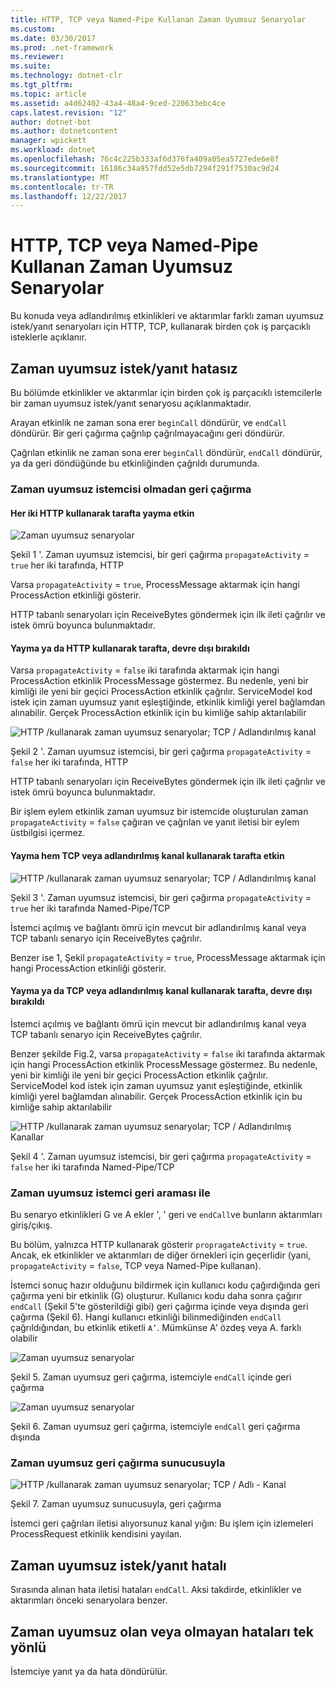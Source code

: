 ```yaml
---
title: HTTP, TCP veya Named-Pipe Kullanan Zaman Uyumsuz Senaryolar
ms.custom: 
ms.date: 03/30/2017
ms.prod: .net-framework
ms.reviewer: 
ms.suite: 
ms.technology: dotnet-clr
ms.tgt_pltfrm: 
ms.topic: article
ms.assetid: a4d62402-43a4-48a4-9ced-220633ebc4ce
caps.latest.revision: "12"
author: dotnet-bot
ms.author: dotnetcontent
manager: wpickett
ms.workload: dotnet
ms.openlocfilehash: 76c4c225b333af6d376fa409a05ea5727ede6e8f
ms.sourcegitcommit: 16186c34a957fdd52e5db7294f291f7530ac9d24
ms.translationtype: MT
ms.contentlocale: tr-TR
ms.lasthandoff: 12/22/2017
---
```

# <a name="asynchronous-scenarios-using-http-tcp-or-named-pipe"></a>HTTP, TCP veya Named-Pipe Kullanan Zaman Uyumsuz Senaryolar
Bu konuda veya adlandırılmış etkinlikleri ve aktarımlar farklı zaman uyumsuz istek/yanıt senaryoları için HTTP, TCP, kullanarak birden çok iş parçacıklı isteklerle açıklanır.  
  
## <a name="asynchronous-requestreply-without-errors"></a>Zaman uyumsuz istek/yanıt hatasız  
 Bu bölümde etkinlikler ve aktarımlar için birden çok iş parçacıklı istemcilerle bir zaman uyumsuz istek/yanıt senaryosu açıklanmaktadır.  
  
 Arayan etkinlik ne zaman sona erer `beginCall` döndürür, ve `endCall` döndürür. Bir geri çağırma çağrılıp çağrılmayacağını geri döndürür.  
  
 Çağrılan etkinlik ne zaman sona erer `beginCall` döndürür, `endCall` döndürür, ya da geri döndüğünde bu etkinliğinden çağrıldı durumunda.  
  
### <a name="asynchronous-client-without-callback"></a>Zaman uyumsuz istemcisi olmadan geri çağırma  
  
#### <a name="propagation-is-enabled-on-both-sides-using-http"></a>Her iki HTTP kullanarak tarafta yayma etkin  
 ![Zaman uyumsuz senaryolar](../../../../../docs/framework/wcf/diagnostics/tracing/media/asyn1.gif "Asyn1")  
  
 Şekil 1 '. Zaman uyumsuz istemcisi, bir geri çağırma `propagateActivity` = `true` her iki tarafında, HTTP  
  
 Varsa `propagateActivity` = `true`, ProcessMessage aktarmak için hangi ProcessAction etkinliği gösterir.  
  
 HTTP tabanlı senaryoları için ReceiveBytes göndermek için ilk ileti çağrılır ve istek ömrü boyunca bulunmaktadır.  
  
#### <a name="propagation-is-disabled-on-either-sides-using-http"></a>Yayma ya da HTTP kullanarak tarafta, devre dışı bırakıldı  
 Varsa `propagateActivity` = `false` iki tarafında aktarmak için hangi ProcessAction etkinlik ProcessMessage göstermez. Bu nedenle, yeni bir kimliği ile yeni bir geçici ProcessAction etkinlik çağrılır. ServiceModel kod istek için zaman uyumsuz yanıt eşleştiğinde, etkinlik kimliği yerel bağlamdan alınabilir. Gerçek ProcessAction etkinlik için bu kimliğe sahip aktarılabilir  
  
 ![HTTP &#47;kullanarak zaman uyumsuz senaryolar; TCP &#47; Adlandırılmış kanal](../../../../../docs/framework/wcf/diagnostics/tracing/media/async2.gif "Async2")  
  
 Şekil 2 '. Zaman uyumsuz istemcisi, bir geri çağırma `propagateActivity` = `false` her iki tarafında, HTTP  
  
 HTTP tabanlı senaryoları için ReceiveBytes göndermek için ilk ileti çağrılır ve istek ömrü boyunca bulunmaktadır.  
  
 Bir işlem eylem etkinlik zaman uyumsuz bir istemcide oluşturulan zaman `propagateActivity` = `false` çağıran ve çağrılan ve yanıt iletisi bir eylem üstbilgisi içermez.  
  
#### <a name="propagation-is-enabled-on-both-sides-using-tcp-or-named-pipe"></a>Yayma hem TCP veya adlandırılmış kanal kullanarak tarafta etkin  
 ![HTTP &#47;kullanarak zaman uyumsuz senaryolar; TCP &#47; Adlandırılmış kanal](../../../../../docs/framework/wcf/diagnostics/tracing/media/async3.gif "Async3")  
  
 Şekil 3 '. Zaman uyumsuz istemcisi, bir geri çağırma `propagateActivity` = `true` her iki tarafında Named-Pipe/TCP  
  
 İstemci açılmış ve bağlantı ömrü için mevcut bir adlandırılmış kanal veya TCP tabanlı senaryo için ReceiveBytes çağrılır.  
  
 Benzer ise 1, Şekil `propagateActivity` = `true`, ProcessMessage aktarmak için hangi ProcessAction etkinliği gösterir.  
  
#### <a name="propagation-is-disabled-on-either-sides-using-tcp-or-named-pipe"></a>Yayma ya da TCP veya adlandırılmış kanal kullanarak tarafta, devre dışı bırakıldı  
 İstemci açılmış ve bağlantı ömrü için mevcut bir adlandırılmış kanal veya TCP tabanlı senaryo için ReceiveBytes çağrılır.  
  
 Benzer şekilde Fig.2, varsa `propagateActivity` = `false` iki tarafında aktarmak için hangi ProcessAction etkinlik ProcessMessage göstermez. Bu nedenle, yeni bir kimliği ile yeni bir geçici ProcessAction etkinlik çağrılır. ServiceModel kod istek için zaman uyumsuz yanıt eşleştiğinde, etkinlik kimliği yerel bağlamdan alınabilir. Gerçek ProcessAction etkinlik için bu kimliğe sahip aktarılabilir  
  
 ![HTTP &#47;kullanarak zaman uyumsuz senaryolar; TCP &#47; Adlandırılmış Kanallar](../../../../../docs/framework/wcf/diagnostics/tracing/media/async4.gif "Async4")  
  
 Şekil 4 '. Zaman uyumsuz istemcisi, bir geri çağırma `propagateActivity` = `false` her iki tarafında Named-Pipe/TCP  
  
### <a name="asynchronous-client-with-callback"></a>Zaman uyumsuz istemci geri araması ile  
 Bu senaryo etkinlikleri G ve A ekler ', ' geri ve `endCall`ve bunların aktarımları giriş/çıkış.  
  
 Bu bölüm, yalnızca HTTP kullanarak gösterir `propragateActivity` = `true`. Ancak, ek etkinlikler ve aktarımları de diğer örnekleri için geçerlidir (yani, `propagateActivity` = `false`, TCP veya Named-Pipe kullanan).  
  
 İstemci sonuç hazır olduğunu bildirmek için kullanıcı kodu çağırdığında geri çağırma yeni bir etkinlik (G) oluşturur. Kullanıcı kodu daha sonra çağırır `endCall` (Şekil 5'te gösterildiği gibi) geri çağırma içinde veya dışında geri çağırma (Şekil 6). Hangi kullanıcı etkinliği bilinmediğinden `endCall` çağrıldığından, bu etkinlik etiketli `A’`. Mümkünse A' özdeş veya A. farklı olabilir  
  
 ![Zaman uyumsuz senaryolar](../../../../../docs/framework/wcf/diagnostics/tracing/media/asynccallback1.gif "AsyncCallback1")  
  
 Şekil 5. Zaman uyumsuz geri çağırma, istemciyle `endCall` içinde geri çağırma  
  
 ![Zaman uyumsuz senaryolar](../../../../../docs/framework/wcf/diagnostics/tracing/media/asynccallback2.gif "AsyncCallback2")  
  
 Şekil 6. Zaman uyumsuz geri çağırma, istemciyle `endCall` geri çağırma dışında  
  
### <a name="asynchronous-server-with-callback"></a>Zaman uyumsuz geri çağırma sunucusuyla  
 ![HTTP &#47;kullanarak zaman uyumsuz senaryolar; TCP &#47; Adlı &#45; Kanal](../../../../../docs/framework/wcf/diagnostics/tracing/media/aynchserver.gif "AynchServer")  
  
 Şekil 7. Zaman uyumsuz sunucusuyla, geri çağırma  
  
 İstemci geri çağrıları iletisi alıyorsunuz kanal yığın: Bu işlem için izlemeleri ProcessRequest etkinlik kendisini yayılan.  
  
## <a name="asynchronous-requestreply-with-errors"></a>Zaman uyumsuz istek/yanıt hatalı  
 Sırasında alınan hata iletisi hataları `endCall`. Aksi takdirde, etkinlikler ve aktarımları önceki senaryolara benzer.  
  
## <a name="asynchronous-one-way-with-or-without-errors"></a>Zaman uyumsuz olan veya olmayan hataları tek yönlü  
 İstemciye yanıt ya da hata döndürülür.
